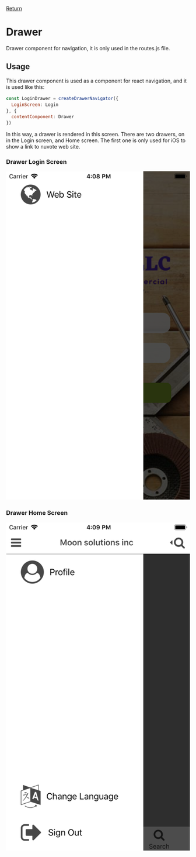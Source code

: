 [Return](../../../README.md)

# Drawer

Drawer component for navigation, it is only used in the routes.js file.

## Usage

This drawer component is used as a component for react navigation, and it is used like this:

```javascript
const LoginDrawer = createDrawerNavigator({
  LoginScreen: Login
}, {
  contentComponent: Drawer
})
```

In this way, a drawer is rendered in this screen. There are two drawers, on in the Login screen, and Home screen. The first one is only used for iOS to show a link to nuvote web site.

### Drawer Login Screen

![Login](./img/DrawerHome.png)


### Drawer Home Screen

![Home](./img/Drawer.png)